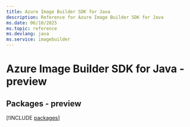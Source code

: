 ```yaml
---
title: Azure Image Builder SDK for Java
description: Reference for Azure Image Builder SDK for Java
ms.date: 06/10/2025
ms.topic: reference
ms.devlang: java
ms.service: imagebuilder
---
```

# Azure Image Builder SDK for Java - preview
## Packages - preview
[!INCLUDE [packages](image-builder-index.md)]